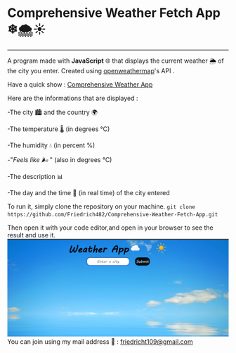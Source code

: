 # Comprehensive Weather Fetch App ❄🌨☀️

---

A program made with **JavaScript**  🌐 that displays the current weather 🌦️ of the city you enter. Created using [openweathermap](https://openweathermap.org/)'s API .  

Have a quick show : [Comprehensive Weather App](https://friedrich482.github.io/Comprehensive-Weather-Fetch-App/)

Here are the informations that are displayed :

-The city 🏙️ and the country 🌍

-The temperature  🌡️ (in degrees °C)  

-The humidity 💧 (in percent %)  

-"*Feels like 🌬️* " (also in degrees °C)  

-The description 📊  

-The day and the time 📅 (in real time) of the city entered

To run it, simply clone the repository on your machine.
`git clone https://github.com/Friedrich482/Comprehensive-Weather-Fetch-App.git`

Then open it with your code editor,and open in your browser to see the result and use it.
![Image](/docs/img/weatherAppPr.png)
You can join using my mail address 📧 : <friedricht109@gmail.com>
